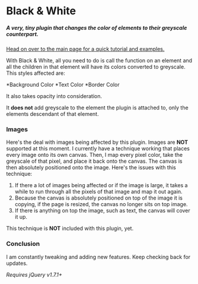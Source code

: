 # Black & White

##### A very, tiny plugin that changes the color of elements to their greyscale counterpart.

[Head on over to the main page for a quick tutorial and examples.](http://wimbletim.com/bw.html)

With Black & White, all you need to do is call the function on an element and all the children in that element will have its colors converted to greyscale. This styles affected are:

*Background Color
*Text Color
*Border Color

It also takes opacity into consideration.

It **does not** add greyscale to the element the plugin is attached to, only the elements descendant of that element. 

### Images

Here's the deal with images being affected by this plugin. Images are **NOT** supported at this moment. I currently have a technique working that places every image onto its own canvas. Then, I map every pixel color, take the greyscale of that pixel, and place it back onto the canvas. The canvas is then absolutely positioned onto the image. Here's the issues with this technique:

1. If there a lot of images being affected or if the image is large, it takes a while to run through all the pixels of that image and map it out again.
2. Because the canvas is absolutely positioned on top of the image it is copying, if the page is resized, the canvas no longer sits on top image. 
3. If there is anything on top the image, such as text, the canvas will cover it up.

This technique is **NOT** included with this plugin, yet.

### Conclusion

I am constantly tweaking and adding new features. Keep checking back for updates.

*Requires jQuery v1.7.1+*